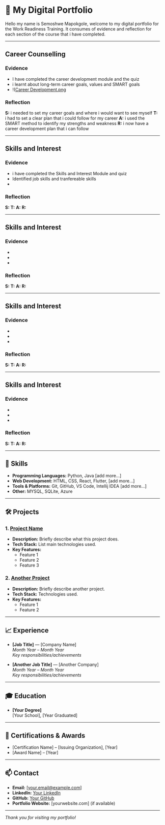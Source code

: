 # 👤 My Digital Portfolio

Hello my name is Semoshwe Mapokgole, welcome to my digital portfolio for the Work Readiness Training. It consumes of evidence and reflection for each section of the course that i have completed. 

---

##  Career Counselling
### Evidence

- I have completed the career development module and the quiz
- i learnt about long-term career goals, values and SMART goals
-  !([Career Development.png](https://github.com/Semoshwe/Semoshwe-s-profile/blob/b3715f74fe58c6b42be2dd79f5d36c1a37df5fd6/Career%20Development.png)

### Reflection
**S:** i needed to set my career goals and where i would want to see myself
**T:** i had to set a clear plan that i could follow for my career 
**A:** i used the SMART method to identify my strengths and weakness
**R:** i now have a career development plan that i can follow

---

## Skills and Interest 
### Evidence
- i have completed the Skills and Interest Module and quiz
- Identified job skills and tranfereable skills
-

### Reflection
**S:** 
**T:**
**A:**
**R:**

---

## Skills and Interest 
### Evidence
-
-
-

### Reflection
**S:** 
**T:**
**A:**
**R:**

---

## Skills and Interest 
### Evidence
-
-
-

### Reflection
**S:** 
**T:**
**A:**
**R:**

---

## Skills and Interest 
### Evidence
-
-
-

### Reflection
**S:** 
**T:**
**A:**
**R:**

---
## 💼 Skills

- **Programming Languages:** Python, Java [add more...]
- **Web Development:** HTML, CSS, React, Flutter, [add more...]
- **Tools & Platforms:** Git, GitHub, VS Code, Intellij IDEA [add more...]
- **Other:** MYSQL, SQLite, Azure
---

## 🛠️ Projects

### 1. [Project Name](https://github.com/yourusername/project-repo)
- **Description:** Briefly describe what this project does.
- **Tech Stack:** List main technologies used.
- **Key Features:**
  - Feature 1
  - Feature 2
  - Feature 3

### 2. [Another Project](https://github.com/yourusername/another-project)
- **Description:** Briefly describe another project.
- **Tech Stack:** Technologies used.
- **Key Features:**
  - Feature 1
  - Feature 2

<!-- Add more projects as needed -->

---

## 📈 Experience

- **[Job Title]** — [Company Name]  
  *Month Year – Month Year*  
  _Key responsibilities/achievements_

- **[Another Job Title]** — [Another Company]  
  *Month Year – Month Year*  
  _Key responsibilities/achievements_

---

## 🎓 Education

- **[Your Degree]**  
  [Your School], [Year Graduated]

---

## 🏅 Certifications & Awards

- [Certification Name] – [Issuing Organization], [Year]
- [Award Name] – [Year]

---

## 📫 Contact

- **Email:** [your.email@example.com]
- **LinkedIn:** [Your LinkedIn](https://linkedin.com/in/yourprofile)
- **GitHub:** [Your GitHub](https://github.com/yourusername)
- **Portfolio Website:** [yourwebsite.com] (if available)

---

_Thank you for visiting my portfolio!_

